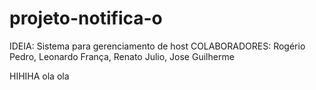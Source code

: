 # projeto-notifica-o

IDEIA: Sistema para gerenciamento de host
COLABORADORES: Rogério Pedro, Leonardo França, Renato Julio, Jose Guilherme

HIHIHA
ola ola